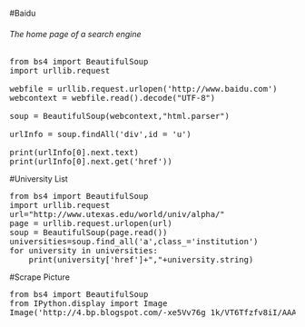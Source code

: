 #Baidu
###### The home page of a search engine

<pre>
from bs4 import BeautifulSoup
import urllib.request

webfile = urllib.request.urlopen('http://www.baidu.com')
webcontext = webfile.read().decode("UTF-8")

soup = BeautifulSoup(webcontext,"html.parser")

urlInfo = soup.findAll('div',id = 'u')

print(urlInfo[0].next.text)
print(urlInfo[0].next.get('href'))
</pre>


#University List
<pre>
from bs4 import BeautifulSoup
import urllib.request
url="http://www.utexas.edu/world/univ/alpha/"
page = urllib.request.urlopen(url)
soup = BeautifulSoup(page.read())
universities=soup.find_all('a',class_='institution')
for university in universities:
    print(university['href']+","+university.string)
</pre>


#Scrape Picture
<pre>
from bs4 import BeautifulSoup
from IPython.display import Image
Image('http://4.bp.blogspot.com/-xe5Vv76g_1k/VT6Tfzfv8iI/AAAAAAACL_M/_MmqCrtQ6qU/s1600/swag%2Btoo%2Bloud%2Bspiderman.jpg')
</pre>
